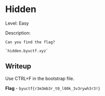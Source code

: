 # Hidden
Level: Easy

Description:
```
Can you find the flag?

`hidden.byuctf.xyz`
```

## Writeup
Use CTRL+F in the bootstrap file.

**Flag** - `byuctf{r3m3mb3r_t0_l00k_3v3rywh3r3!}`